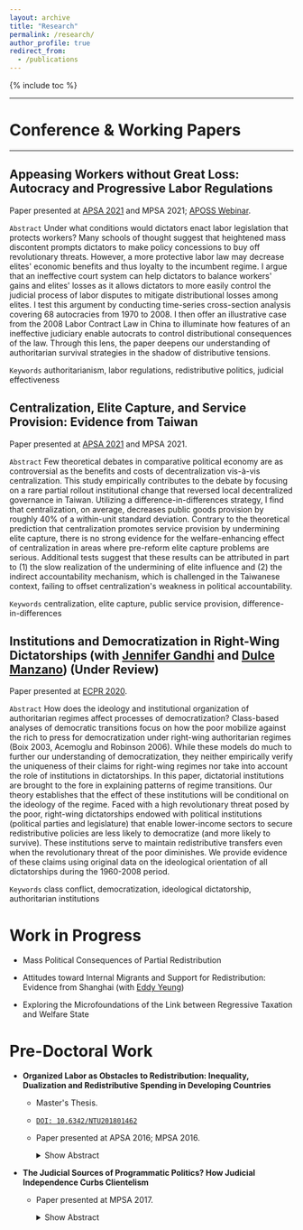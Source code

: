 ```yaml
---
layout: archive
title: "Research"
permalink: /research/
author_profile: true
redirect_from:
  - /publications
---
```



{% include toc %}


------
# Conference & Working Papers
--------------

## Appeasing Workers without Great Loss: Autocracy and Progressive Labor Regulations

Paper presented at [APSA 2021](https://tinyurl.com/yxkzhqfs) and MPSA 2021; [APOSS Webinar](https://aposs.cc/schedule/appease-workers-without-losses-autocracy-and-progressive-labor-regulations-by-hsu-yumin-wang/).

`Abstract` 
Under what conditions would dictators enact labor legislation that protects workers? Many schools of thought suggest that heightened mass discontent prompts dictators to make policy concessions to buy off revolutionary threats. However, a more protective labor law may decrease elites' economic benefits and thus loyalty to the incumbent regime. I argue that an ineffective court system can help dictators to balance workers' gains and elites' losses as it allows dictators to more easily control the judicial process of labor disputes to mitigate distributional losses among elites. I test this argument by conducting time-series cross-section analysis covering 68 autocracies from 1970 to 2008. I then offer an illustrative case from the 2008 Labor Contract Law in China to illuminate how features of an ineffective judiciary enable autocrats to control distributional consequences of the law. Through this lens, the paper deepens our understanding of authoritarian survival strategies in the shadow of distributive tensions.

`Keywords` authoritarianism, labor regulations, redistributive politics, judicial effectiveness

## Centralization, Elite Capture, and Service Provision: Evidence from Taiwan

Paper presented at [APSA 2021](https://tinyurl.com/yzb568ue) and MPSA 2021.

`Abstract` 
Few theoretical debates in comparative political economy are as controversial as the benefits and costs of decentralization vis-à-vis centralization. This study empirically contributes to the debate by focusing on a rare partial rollout institutional change that reversed local decentralized governance in Taiwan. Utilizing a difference-in-differences strategy, I find that centralization, on average, decreases public goods provision by roughly 40% of a within-unit standard deviation. Contrary to the theoretical prediction that centralization promotes service provision by undermining elite capture, there is no strong evidence for the welfare-enhancing effect of centralization in areas where pre-reform elite capture problems are serious. Additional tests suggest that these results can be attributed in part to (1) the slow realization of the undermining of elite influence and (2) the indirect accountability mechanism, which is challenged in the Taiwanese context, failing to offset centralization's weakness in political accountability.

`Keywords` centralization, elite capture, public service provision, difference-in-differences

## Institutions and Democratization in Right-Wing Dictatorships (with [Jennifer Gandhi](https://www.jennifergandhi.com/) and [Dulce Manzano](http://webs.ucm.es/info/socio6ed/main/Fichas%20personal/DulceManzano/DulceManzano.htm)) (Under Review)

Paper presented at [ECPR 2020](https://ecpr.eu/Events/Event/PaperDetails/55046).

`Abstract` How does the ideology and institutional organization of authoritarian regimes affect processes of democratization? Class-based analyses of democratic transitions focus on how the poor mobilize against the rich to press for democratization under right-wing authoritarian regimes (Boix 2003, Acemoglu and Robinson 2006). While these models do much to further our understanding of democratization, they neither empirically verify the uniqueness of their claims for right-wing regimes nor take into account the role of institutions in dictatorships. In this paper, dictatorial institutions are brought to the fore in explaining patterns of regime transitions. Our theory establishes that the effect of these institutions will be conditional on the ideology of the regime. Faced with a high revolutionary threat posed by the poor, right-wing dictatorships endowed with political institutions (political parties and legislature) that enable lower-income sectors to secure redistributive policies are less likely to democratize (and more likely to survive). These institutions serve to maintain redistributive transfers even when the revolutionary threat of the poor diminishes. We provide evidence of these claims using original data on the ideological orientation of all dictatorships during the 1960-2008 period.


`Keywords` class conflict, democratization, ideological dictatorship, authoritarian institutions


# Work in Progress

- Mass Political Consequences of Partial Redistribution

- Attitudes toward Internal Migrants and Support for Redistribution: Evidence from Shanghai (with [Eddy Yeung](https://eddy-yeung.github.io/))

- Exploring the Microfoundations of the Link between Regressive Taxation and Welfare State


# Pre-Doctoral Work



* **Organized Labor as Obstacles to Redistribution: Inequality, Dualization and Redistributive Spending in Developing Countries**
  * Master's Thesis. 
  * [`DOI: 10.6342/NTU201801462`](https://www.airitilibrary.com/Publication/alDetailedMesh1?DocID=U0001-1107201817083900)
  * Paper presented at APSA 2016; MPSA 2016.
    
    <details>
      <summary>Show Abstract</summary>

      Why do some countries redistribute more than others? So far, much of extant work has been confined to the developed countries. This study aims to overcome that drawback, situating this puzzle within the developing world. My argument builds on the reality characterizes most of developing countries: the large size of the informal sector. Combining insider-outsider theory and Meltzer and Richard model, I argue that formal sector workers impede expanding redistributive policies as economic inequality worsens. Labor divide stemming from the segmentation between formal sector and informal sector workers suggests that their preferences for redistributive policies may be different. Furthermore, rising inequality polarizes the discrepancies as a result of more redistribution demanded by the median voter who would be, with high probability, the informal sector worker. In turn, labor market insiders may hinder further redistribution as inequality rises because they may suffer from more taxation to finance more redistributive spending. I buttress this argument by time-series cross-section data covering 18 Latin American countries from 1985 to 2002. This article speaks to the emerging literature on the impact of labor market dualization on welfare regimes around the world.
    </details>




* **The Judicial Sources of Programmatic Politics? How Judicial Independence Curbs Clientelism**
  * Paper presented at MPSA 2017.

    <details>
      <summary>Show Abstract</summary>

    What accounts for transitions from clientelism to programmatic politics? In line with existing dominant approach focusing on increasing electoral costs of clientelism triggered by transformation of economic structure such as economic development, mass education, urbanization, and neoliberal reform, we consider another source of costs neglected by extant literature: judicial independence. We argue that progress in judicial independence, through empowering three sets of agents—liberal judges and prosecutors, opposition parties, and critical citizens, makes it more likely that clientelistic politicians who appropriate public resources and buy votes illegally will be sanctioned by the independent courts. As such, judicial independence serves as an important momemtum that makes it difficult for the functioning of clientelism and thus pave the way for programmatic politics. Our empirical examination is twofold. First, we conduct cross-national analysis using Democratic Accountability and Linkages Project (DALP). Second, we test our argument using time-series cross-section data from V-Dem with 117 countries from 1971 to 1999. The statistical results lend support to our theoretical expectation: judicial independence hampers clientelism (in cross-sectional analysis) and is positive to programmatic linkages (in TSCS analysis). This article contributes to the emergent literature on varieties of democratic linkages.
    </details>

